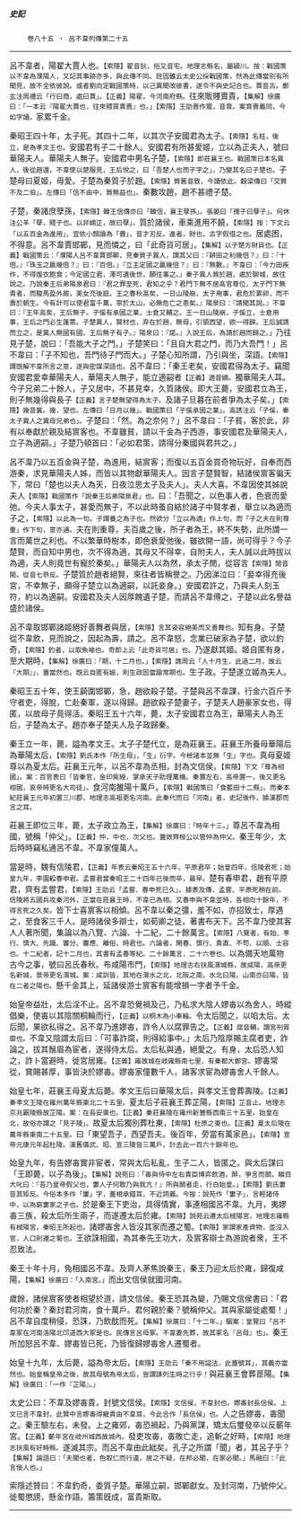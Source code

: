 

##### 史記
　　 `卷八十五 ‧ 呂不韋列傳第二十五`

* * *

呂不韋者，陽翟大賈人也。`【索隱】翟音狄，俗又音宅。地理志縣名，屬潁川。按：戰國策以不韋為濮陽人，又記其事跡亦多，與此傳不同。班固雖云太史公採戰國策，然為此傳當別有所聞見，故不全依彼說。或者劉向定戰國策時，以己異聞改彼書，遂令不與史記合也。賈音古。鄭玄注周禮云「行曰商，處曰賈」。【正義】陽翟，今河南府縣。`往來販賤賣貴，`【集解】徐廣曰：「一本云『陽翟大賈也，往來賤買貴賣』也。」【索隱】王劭賣作鬻，音育。案育賣義同，今如字讀。`家累千金。

秦昭王四十年，太子死。其四十二年，以其次子安國君為太子。`【索隱】名柱，後立，是為孝文王也。`安國君有子二十餘人。安國君有所甚愛姬，立以為正夫人，號曰華陽夫人。華陽夫人無子。安國君中男名子楚，`【索隱】即莊襄王也。戰國策曰本名異人，後從趙還，不韋使以楚服見，王后悅之，曰「吾楚人也而子字之」，乃變其名曰子楚也。`子楚母曰夏姬，毋愛。子楚為秦質子於趙。`【索隱】質舊音致，今讀依此。穀梁傳曰「交質不及二伯」。左傳曰「信不由中，質無益也」。`秦數攻趙，趙不甚禮子楚。

子楚，秦諸庶孽孫，`【索隱】韓王信傳亦曰「韓信，襄王孽孫」。張晏曰「孺子曰孽子」。何休注公羊「孽，賤子也。以非嫡正，故曰孽」。`質於諸侯，車乘進用不饒，`【索隱】按：下文云「以五百金為進用」，宜依小顏讀為「賮」，音才刃反。進者，財也，古字假借之也。`居處困，不得意。呂不韋賈邯鄲，見而憐之，曰「此奇貨可居」。`【集解】以子楚方財貨也。【正義】戰國策云：「濮陽人呂不韋賈邯鄲，見秦質子異人，謂其父曰：『耕田之利幾倍？』曰：『十倍。』『珠玉之贏幾倍？』曰：『百倍。』『立主定國之贏幾倍？』曰：『無數。』不韋曰：『今力田疾作，不得煖衣飽食；今定國立君，澤可遺後世，願往事之。』秦子異人質於趙，處於聊城，故往說之。乃說秦王后弟陽泉君曰：『君之罪至死，君知之乎？君門下無不居高官尊位，太子門下無貴者，而駿馬盈外廄，美女充後庭。王之春秋高矣，一日山陵崩，太子用事，君危於累卵，而不壽於朝生。今有計可以使君富千萬，寧於太山，必無危亡之患矣。』陽泉曰：『請聞其說。』不韋曰：『王年高矣，王后無子。子傒有承國之業，士倉又輔之。王一日山陵崩，子傒立，士倉用事，王后之門必生蓬蒿。子楚異人，賢材也，弃在於趙，無母，引領西望，欲一得歸。王后誠請而立之，是異人無國有國，王后無子有子。』陽泉曰：『諾。』入說王后，為請於趙而歸之。」`乃往見子楚，說曰：「吾能大子之門。」子楚笑曰：「且自大君之門，而乃大吾門！」呂不韋曰：「子不知也，吾門待子門而大。」子楚心知所謂，乃引與坐，深語。`【索隱】謂旣解不韋所言之意，遂與密謀深語也。`呂不韋曰：「秦王老矣，安國君得為太子。竊聞安國君愛幸華陽夫人，華陽夫人無子，能立適嗣者`【正義】適音嫡。`獨華陽夫人耳。今子兄弟二十餘人，子又居中，不甚見幸，久質諸侯。即大王薨，安國君立為王，則子無幾得與長子`【正義】言子楚無望得為太子。`及諸子旦暮在前者爭為太子矣。」`【索隱】幾音冀。幾，望也。左傳曰「日月以幾」。戰國策曰「子傒承國之業」。高誘注云「子傒，秦太子異人之異母兄弟也」。`子楚曰：「然。為之奈何？」呂不韋曰：「子貧，客於此，非有以奉獻於親及結賔客也。不韋雖貧，請以千金為子西游，事安國君及華陽夫人，立子為適嗣。」子楚乃頓首曰：「必如君策，請得分秦國與君共之。」

呂不韋乃以五百金與子楚，為進用，結賔客；而復以五百金買奇物玩好，自奉而西游秦，求見華陽夫人姊，而皆以其物獻華陽夫人。因言子楚賢智，結諸侯賔客徧天下，常曰「楚也以夫人為天，日夜泣思太子及夫人」。夫人大喜。不韋因使其姊說夫人`【索隱】戰國策作「說秦王后弟陽泉君」也。`曰：「吾聞之，以色事人者，色衰而愛弛。今夫人事太子，甚愛而無子，不以此時蚤自結於諸子中賢孝者，舉立以為適而子之，`【索隱】以此為一句。子謂養之為子也。然欲分「立以為適」作上句，而「子之夫在則尊重」作下句，意亦通。`夫在則重尊，夫百歲之後，所子者為王，終不失勢，此所謂一言而萬世之利也。不以繁華時樹本，即色衰愛弛後，雖欲開一語，尚可得乎？今子楚賢，而自知中男也，次不得為適，其母又不得幸，自附夫人，夫人誠以此時拔以為適，夫人則竟世有寵於秦矣。」華陽夫人以為然，承太子閒，從容言`【索隱】閒音閑。從音七恭反。`子楚質於趙者絕賢，來往者皆稱譽之。乃因涕泣曰：「妾幸得充後宮，不幸無子，願得子楚立以為適嗣，以託妾身。」安國君許之，乃與夫人刻玉符，約以為適嗣。安國君及夫人因厚餽遺子楚，而請呂不韋傅之，子楚以此名譽益盛於諸侯。

呂不韋取邯鄲諸姬絕好善舞者與居，`【索隱】言其姿容絕美而又善舞也。`知有身。子楚從不韋飲，見而說之，因起為壽，請之。呂不韋怒，念業已破家為子楚，欲以釣奇，`【索隱】釣者，以取魚喻也。奇即上云「此奇貨可居」也。`乃遂獻其姬。姬自匿有身，至大期時，`【集解】徐廣曰：「期，十二月也。」【索隱】譙周云「人十月生，此過二月，故云『大期』」，蓋當然也。旣云自匿有娠，則生政固當踰常期也。`生子政。子楚遂立姬為夫人。

秦昭王五十年，使王齮圍邯鄲，急，趙欲殺子楚。子楚與呂不韋謀，行金六百斤予守者吏，得脫，亡赴秦軍，遂以得歸。趙欲殺子楚妻子，子楚夫人趙豪家女也，得匿，以故母子竟得活。秦昭王五十六年，薨，太子安國君立為王，華陽夫人為王后，子楚為太子。趙亦奉子楚夫人及子政歸秦。

秦王立一年，薨，謚為孝文王。太子子楚代立，是為莊襄王。莊襄王所養母華陽后為華陽太后，`【索隱】劉氏本作「所生母」，「生」衍字。今檢諸本並無「生」字也。`真母夏姬尊以為夏太后。莊襄王元年，以呂不韋為丞相，封為文信侯，`【索隱】下文「尊為相國」。案：百官表曰「皆秦官，金印紫綬，掌承天子助理萬機。秦置左右，高帝置一，後又更名相國，哀帝時更名大司徒」。`食河南雒陽十萬戶。`【索隱】戰國策曰「食藍田十二縣」。而秦本紀莊襄王元年初置三川郡，地理志高祖更名河南。此秦代而曰「河南」者，史記後作，據漢郡而言之耳。`

莊襄王即位三年，薨，太子政立為王，`【集解】徐廣曰：「時年十三。」`尊呂不韋為相國，號稱「仲父」。`【正義】仲，中也，次父也。蓋效齊桓公以管仲為仲父。`秦王年少，太后時時竊私通呂不韋。不韋家僮萬人。

當是時，魏有信陵君，`【正義】年表云秦昭王五十六年，平原君卒；始皇四年，信陵君死；始皇九年，李園殺春申君。孟嘗君當秦昭王二十四年已後而卒，最早。`楚有春申君，趙有平原君，齊有孟嘗君，`【索隱】王劭云「孟嘗、春申死已久」。據表及傳，孟嘗、平原死稍在前。信陵將五國兵攻秦河外，正當在莊襄王時，不韋已為相。又春申與不韋並時，各相向十餘年，不得言死之久矣。`皆下士喜賔客以相傾。呂不韋以秦之彊，羞不如，亦招致士，厚遇之，至食客三千人。是時諸侯多辯士，如荀卿之徒，著書布天下。呂不韋乃使其客人人著所聞，集論以為八覽、六論、十二紀，二十餘萬言。`【索隱】八覽者，有始、孝行、慎大、先識、審分、審應、離俗、時君也。六論者，開春、慎行、貴直、不苟、以順、士容也。十二紀者，記十二月也，其書有孟春等紀。二十餘萬言，二十六卷也。`以為備天地萬物古今之事，號曰呂氏春秋。布咸陽市門，`【索隱】地理志右扶風渭城縣，故咸陽，高帝更名新城，景帝更名渭城。案：咸訓皆，其地在渭水之北，北阪之南，水北曰陽，山南亦曰陽，皆在二者之陽也。`懸千金其上，延諸侯游士賔客有能增損一字者予千金。

始皇帝益壯，太后淫不止。呂不韋恐覺禍及己，乃私求大陰人嫪毐以為舍人，時縱倡樂，使毐以其陰關桐輪而行，`【正義】以桐木為小車輪。`令太后聞之，以啗太后。太后聞，果欲私得之。呂不韋乃進嫪毐，詐令人以腐罪告之。`【正義】腐音輔，謂宮刑胥靡也。`不韋又陰謂太后曰：「可事詐腐，則得給事中。」太后乃陰厚賜主腐者吏，詐論之，拔其鬚眉為宦者，遂得侍太后。太后私與通，絕愛之。有身，太后恐人知之，詐卜當避時，徙宮居雍。`【正義】雍故城在岐雍縣南七里，有秦都大鄭宮。`嫪毐常從，賞賜甚厚，事皆決於嫪毐。嫪毐家僮數千人，諸客求宦為嫪毐舍人千餘人。

始皇七年，莊襄王母夏太后薨。孝文王后曰華陽太后，與孝文王會葬壽陵。`【正義】秦孝文王陵在雍州萬年縣東北二十五里。`夏太后子莊襄王葬芷陽，`【索隱】芷音止。地理志京兆霸陵縣故芷陽。案：在長安東也。【正義】秦莊襄陵在雍州新豐縣西南三十五里。始皇在北，故俗亦謂之「見子陵」。`故夏太后獨別葬杜東，`【索隱】杜原之東也。【正義】夏太后陵在萬年縣東南二十五里。`曰「東望吾子，西望吾夫。後百年，旁當有萬家邑」。`【索隱】宣帝元康元年起杜陵。漢舊儀武、昭、宣三陵皆三萬戶，計去此一百六十餘年也。`

始皇九年，有告嫪毐實非宦者，常與太后私亂，生子二人，皆匿之。與太后謀曰「王即薨，以子為後」。`【集解】說苑曰：「毐與侍中左右貴臣博弈飲酒，醉，爭言而鬬，瞋目大叱曰：『吾乃皇帝假父也，寠人子何敢乃與我亢！』所與鬬者走，行白始皇。」【索隱】劉氏寠音其矩反。今俗本多作「屢」字，蓋相承錯耳，不近詞義。今按：說苑作「寠子」，言輕諸侍中，以為窮寠家之子也。`於是秦王下吏治，具得情實，事連相國呂不韋。九月，夷嫪毐三族，殺太后所生兩子，而遂遷太后於雍。`【索隱】說苑云遷太后棫陽宮。地理志雍縣有棫陽宮，秦昭王所起也。`諸嫪毐舍人皆沒其家而遷之蜀。`【索隱】家謂家產資物，並沒入官，人口則遷之蜀也。`王欲誅相國，為其奉先王功大，及賔客辯士為游說者衆，王不忍致法。

秦王十年十月，免相國呂不韋。及齊人茅焦說秦王，秦王乃迎太后於雍，歸復咸陽，`【集解】徐廣曰：「入南宮。」`而出文信侯就國河南。

歲餘，諸侯賔客使者相望於道，請文信侯。秦王恐其為變，乃賜文信侯書曰：「君何功於秦？秦封君河南，食十萬戶。君何親於秦？號稱仲父。其與家屬徙處蜀！」呂不韋自度稍侵，恐誅，乃飲酖而死。`【集解】徐廣曰：「十二年。」駰案：皇覽曰「呂不韋冢在河南洛陽北邙道西大冢是也。民傳言呂母冢。不韋妻先葬，故其冢名『呂母』也」。`秦王所加怒呂不韋、嫪毐皆已死，乃皆復歸嫪毐舍人遷蜀者。

始皇十九年，太后薨，謚為帝太后，`【索隱】王劭云「秦不用謚法，此蓋號耳」，其義亦當然也。始皇稱皇帝之後，故其母號為帝太后，豈謂誄列生時之行乎！`與莊襄王會葬茞陽。`【集解】徐廣曰：「一作『芷陽』。」`

太史公曰：不韋及嫪毐貴，封號文信侯。`【索隱】文信侯，不韋封也。嫪毐封長信侯。上文已言不韋封，此贊中言嫪毐得寵貴由不韋耳，今此合作「長信侯」也。`人之告嫪毐，毐聞之。秦王驗左右，未發。上之雍郊，毐恐禍起，乃與黨謀，矯太后璽發卒以反蘄年宮。`【正義】蘄年宮在岐州城西故城內。`發吏攻毐，毐敗亡走，追斬之好畤，`【索隱】地理志扶風有好畤縣。`遂滅其宗。而呂不韋由此絀矣。孔子之所謂「聞」者，其呂子乎？`【集解】論語曰：「夫聞也者，色取仁而行違，居之不疑，在邦必聞，在家必聞。」馬融曰：「此言佞人也。」`

索隱述贊曰：不韋釣奇，委質子楚。華陽立嗣，邯鄲獻女。及封河南，乃號仲父。徙蜀懲謗，懸金作語。籌策旣成，富貴斯取。

* * *

